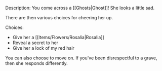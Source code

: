 Description: You come across a [[Ghosts|Ghost]]! She looks a little sad.

There are then various choices for cheering her up.

Choices:
- Give her a [[Items/Flowers/Rosalia|Rosalia]]
- Reveal a secret to her
- Give her a lock of my red hair

You can also choose to move on. If you've been disrespectful to a grave, then she responds differently.